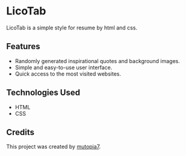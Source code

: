 # LicoTab

LicoTab is a simple style for resume by html and css.

## Features

- Randomly generated inspirational quotes and background images.
- Simple and easy-to-use user interface.
- Quick access to the most visited websites.


## Technologies Used

- HTML
- CSS




## Credits

This project was created by [mutopia7](https://github.com/mutopia7).


